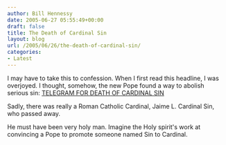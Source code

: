 ```yaml
---
author: Bill Hennessy
date: 2005-06-27 05:55:49+00:00
draft: false
title: The Death of Cardinal Sin
layout: blog
url: /2005/06/26/the-death-of-cardinal-sin/
categories:
- Latest
---
```


I may have to take this to confession.  When I first read this headline, I was overjoyed.  I thought, somehow, the new Pope found a way to abolish serious sin:
[
TELEGRAM FOR DEATH OF CARDINAL SIN](https://www.ewtn.com/vnews/getstory.asp?number=57950)

Sadly, there was really a Roman Catholic Cardinal, Jaime L. Cardinal Sin, who passed away.

He must have been very holy man.  Imagine the Holy spirit's work at convincing a Pope to promote someone named Sin to Cardinal.
